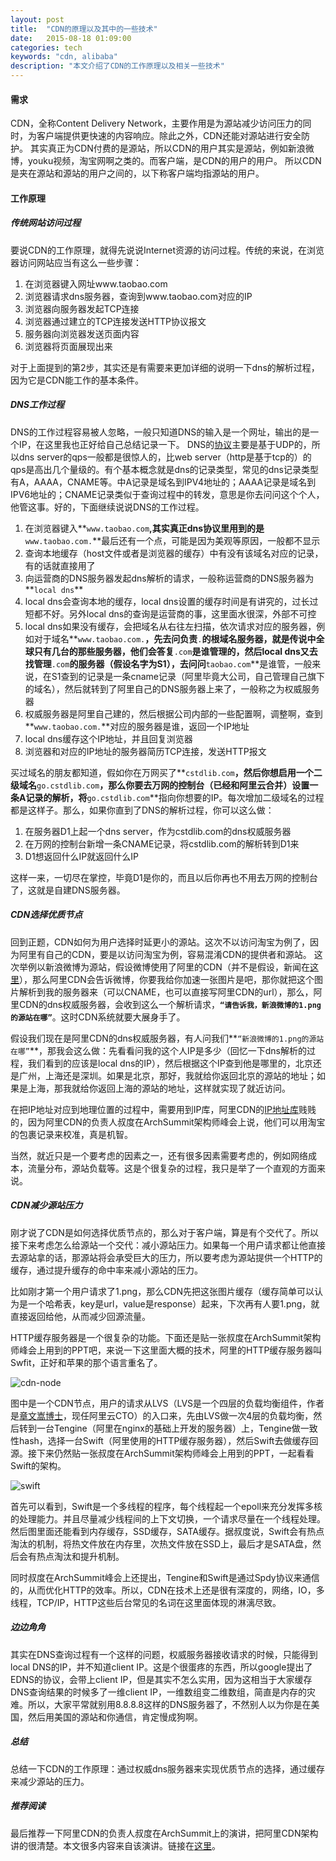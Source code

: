 ```yaml
---
layout: post
title:  "CDN的原理以及其中的一些技术"
date:   2015-08-18 01:09:00
categories: tech
keywords: "cdn, alibaba"
description: "本文介绍了CDN的工作原理以及相关一些技术"
---
```


#### **需求** ####
CDN，全称Content Delivery Network，主要作用是为源站减少访问压力的同时，为客户端提供更快速的内容响应。除此之外，CDN还能对源站进行安全防护。
其实真正为CDN付费的是源站，所以CDN的用户其实是源站，例如新浪微博，youku视频，淘宝网啊之类的。而客户端，是CDN的用户的用户。
所以CDN是夹在源站和源站的用户之间的，以下称客户端均指源站的用户。

#### **工作原理** ####

##### **传统网站访问过程** #####
要说CDN的工作原理，就得先说说Internet资源的访问过程。传统的来说，在浏览器访问网站应当有这么一些步骤：

1. 在浏览器键入网址www.taobao.com
2. 浏览器请求dns服务器，查询到www.taobao.com对应的IP
3. 浏览器向服务器发起TCP连接
4. 浏览器通过建立的TCP连接发送HTTP协议报文
5. 服务器向浏览器发送页面内容
6. 浏览器将页面展现出来

对于上面提到的第2步，其实还是有需要来更加详细的说明一下dns的解析过程，因为它是CDN能工作的基本条件。

##### **DNS工作过程** #####

DNS的工作过程容易被人忽略，一般只知道DNS的输入是一个网址，输出的是一个IP，在这里我也正好给自己总结记录一下。
DNS的[协议](http://www.ietf.org/rfc/rfc1035.txt)主要是基于UDP的，所以dns server的qps一般都是很惊人的，比web server（http是基于tcp的）的qps是高出几个量级的。有个基本概念就是dns的记录类型，常见的dns记录类型有A，AAAA，CNAME等。中A记录是域名到IPV4地址的；AAAA记录是域名到IPV6地址的；CNAME记录类似于查询过程中的转发，意思是你去问问这个个人，他管这事。好的，下面继续说说DNS的工作过程。

1. 在浏览器键入**`www.taobao.com`**,其实真正dns协议里用到的是**`www.taobao.com.`**最后还有一个点，可能是因为美观等原因，一般都不显示
2. 查询本地缓存（host文件或者是浏览器的缓存）中有没有该域名对应的记录，有的话就直接用了
3. 向运营商的DNS服务器发起dns解析的请求，一般称运营商的DNS服务器为**`local dns`**
4. local dns会查询本地的缓存，local dns设置的缓存时间是有讲究的，过长过短都不好。另外local dns的查询是运营商的事，这里面水很深，外部不可控
5. local dns如果没有缓存，会把域名从右往左扫描，依次请求对应的服务器，例如对于域名**`www.taobao.com.`**，先去问负责**`.`**的根域名服务器，就是传说中全球只有几台的那些服务器，他们会答复**`.com`**是谁管理的，然后local dns又去找管理**`.com`**的服务器（假设名字为S1），去问问**`taobao.com`**是谁管，一般来说，在S1查到的记录是一条cname记录（阿里毕竟大公司，自己管理自己旗下的域名），然后就转到了阿里自己的DNS服务器上来了，一般称之为权威服务器
6. 权威服务器是阿里自己建的，然后根据公司内部的一些配置啊，调整啊，查到**`www.taobao.com.`**对应的服务器是谁，返回一个IP地址
7. local dns缓存这个IP地址，并且回复浏览器
8. 浏览器和对应的IP地址的服务器简历TCP连接，发送HTTP报文

买过域名的朋友都知道，假如你在万网买了**`cstdlib.com`**，然后你想启用一个二级域名**`go.cstdlib.com`**，那么你要去万网的控制台（已经和阿里云合并）设置一条A记录的解析，将**`go.cstdlib.com`**指向你想要的IP。每次增加二级域名的过程都是这样子。那么，如果你直到了DNS的解析过程，你可以这么做：

1. 在服务器D1上起一个dns server，作为cstdlib.com的dns权威服务器
2. 在万网的控制台新增一条CNAME记录，将cstdlib.com的解析转到D1来
3. D1想返回什么IP就返回什么IP

这样一来，一切尽在掌控，毕竟D1是你的，而且以后你再也不用去万网的控制台了，这就是自建DNS服务器。

##### **CDN选择优质节点** #####

回到正题，CDN如何为用户选择时延更小的源站。这次不以访问淘宝为例了，因为阿里有自己的CDN，要是以访问淘宝为例，容易混淆CDN的提供者和源站。
这次举例以新浪微博为源站，假设微博使用了阿里的CDN（并不是假设，新闻在[这里](http://tech.huanqiu.com/cloud/2015-04/6153258.html)），那么阿里CDN会告诉微博，你要我给你加速一张图片是吧，那你就把这个图片解析到我的服务器来（可以CNAME，也可以直接写阿里CDN的url），那么，阿里CDN的dns权威服务器，会收到这么一个解析请求，**`“请告诉我，新浪微博的1.png的源站在哪”`**。这时CDN系统就要大展身手了。

假设我们现在是阿里CDN的dns权威服务器，有人问我们**`“新浪微博的1.png的源站在哪”`**，那我会这么做：先看看问我的这个人IP是多少（回忆一下dns解析的过程，我们看到的应该是local dns的IP），然后根据这个IP查到他是哪里的，北京还是广州，上海还是深圳。如果是北京，那好，我就给你返回北京的源站的地址；如果是上海，那我就给你返回上海的源站的地址，这样就实现了就近访问。

在把IP地址对应到地理位置的过程中，需要用到IP库，阿里CDN的[IP地址库](http://ip.taobao.com/)贱贱的，因为阿里CDN的负责人叔度在ArchSummit架构师峰会上说，他们可以用淘宝的包裹记录来校准，真是机智。

当然，就近只是一个要考虑的因素之一，还有很多因素需要考虑的，例如网络成本，流量分布，源站负载等。这是个很复杂的过程，我只是举了一个直观的方面来说。

##### **CDN减少源站压力** #####

刚才说了CDN是如何选择优质节点的，那么对于客户端，算是有个交代了。所以接下来考虑怎么给源站一个交代：减小源站压力。如果每一个用户请求都让他直接去源站拿的话，那源站将会承受巨大的压力，所以要考虑为源站提供一个HTTP的缓存，通过提升缓存的命中率来减小源站的压力。

比如刚才第一个用户请求了1.png，那么CDN先把这张图片缓存（缓存简单可以认为是一个哈希表，key是url，value是response）起来，下次再有人要1.png，就直接返回给他，从而减少回源流量。

HTTP缓存服务器是一个很复杂的功能。下面还是贴一张叔度在ArchSummit架构师峰会上用到的PPT吧，来说一下这里面大概的技术，阿里的HTTP缓存服务器叫Swfit，正好和苹果的那个语言重名了。

  ![cdn-node](/image/cdn-node.png)

图中是一个CDN节点，用户的请求从LVS（LVS是一个四层的负载均衡组件，作者是[章文嵩博士](http://baike.baidu.com/view/3160926.htm)，现任阿里云CTO）的入口来，先由LVS做一次4层的负载均衡，然后转到一台Tengine（阿里在nginx的基础上开发的服务器）上，Tengine做一致性hash，选择一台Swift（阿里使用的HTTP缓存服务器），然后Swift去做缓存回源。接下来仍然贴一张叔度在ArchSummit架构师峰会上用到的PPT，一起看看Swift的架构。

  ![swift](/image/swift.png)

首先可以看到，Swift是一个多线程的程序，每个线程起一个epoll来充分发挥多核的处理能力。并且尽量减少线程间的上下文切换，一个请求尽量在一个线程处理。然后图里面还能看到内存缓存，SSD缓存，SATA缓存。据叔度说，Swift会有热点淘汰的机制，将热文件放在内存里，次热文件放在SSD上，最后才是SATA盘，然后会有热点淘汰和提升机制。

同时叔度在ArchSummit峰会上还提出，Tengine和Swift是通过Spdy协议来通信的，从而优化HTTP的效率。所以，CDN在技术上还是很有深度的，网络，IO，多线程，TCP/IP，HTTP这些后台常见的名词在这里面体现的淋漓尽致。

##### **边边角角** #####

其实在DNS查询过程有一个这样的问题，权威服务器接收请求的时候，只能得到local DNS的IP，并不知道client IP。这是个很蛋疼的东西，所以google提出了EDNS的协议，会带上client IP，但是其实不怎么实用，因为这相当于大家缓存DNS查询结果的时候多了一维client IP，一维数组变二维数组，简直是内存的灾难。所以，大家平常就别用8.8.8.8这样的DNS服务器了，不然别人以为你是在美国，然后用美国的源站和你通信，肯定慢成狗啊。

##### **总结** #####

总结一下CDN的工作原理：通过权威dns服务器来实现优质节点的选择，通过缓存来减少源站的压力。

##### **推荐阅读** #####

最后推荐一下阿里CDN的负责人叔度在ArchSummit上的演讲，把阿里CDN架构讲的很清楚。本文很多内容来自该演讲。链接在[这里](http://www.infoq.com/cn/presentations/alibaba-cloud-cdn-technology-evolution/)。
